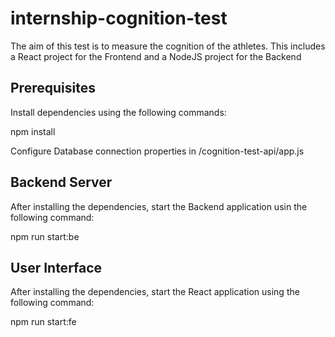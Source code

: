 # internship-cognition-test
The aim of this test is to measure the cognition of the athletes. This includes a React project for the Frontend and a NodeJS project for the Backend

## Prerequisites
Install dependencies using the following commands:

npm install

Configure Database connection properties in /cognition-test-api/app.js


## Backend Server
After installing the dependencies, start the Backend application usin the following command:

npm run start:be

## User Interface
After installing the dependencies, start the React application using the following command:

npm run start:fe